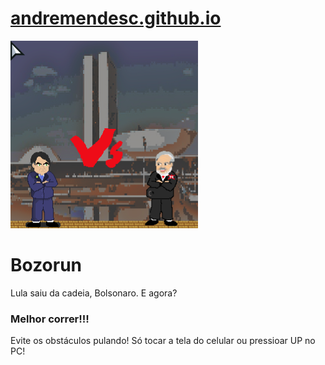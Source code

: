 # [andremendesc.github.io](http://andremendesc.github.io)
![Tela do site](https://raw.githubusercontent.com/andremendesc/andremendesc.github.io/master/assets/images/screen.png)

# Bozorun

Lula saiu da cadeia, Bolsonaro. E agora?

### Melhor correr!!!

Evite os obstáculos pulando! Só tocar a tela do celular ou pressioar UP no PC!
